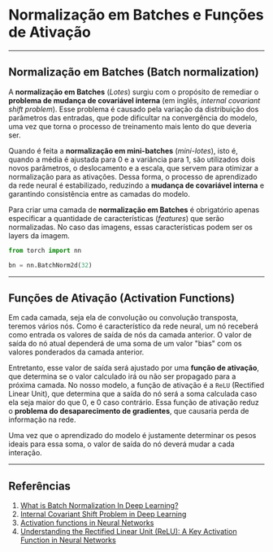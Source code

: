 # **Normalização em Batches e Funções de Ativação** 

___
## **Normalização em Batches** (Batch normalization)

A **normalização em Batches** (*Lotes*) surgiu com o propósito de remediar o **problema de mudança de covariável interna** (em inglês, *internal covariant shift problem*). Esse problema é causado pela variação da distribuição dos parâmetros das entradas, que pode dificultar na convergência do modelo, uma vez que torna o processo de treinamento mais lento do que deveria ser.

Quando é feita a **normalização em mini-batches** (*mini-lotes*), isto é, quando a média é ajustada para 0 e a variância para 1, são utilizados dois novos parâmetros, o deslocamento e a escala, que servem para otimizar a normalização para as ativações. Dessa forma, o processo de aprendizado da rede neural é estabilizado, reduzindo a **mudança de covariável interna** e garantindo consistência entre as camadas do modelo.

Para criar uma camada de **normalização em Batches** é obrigatório apenas especificar a quantidade de características (*features*) que serão normalizadas. No caso das imagens, essas características podem ser os layers da imagem.

```py
from torch import nn

bn = nn.BatchNorm2d(32)
```

___
## **Funções de Ativação** (Activation Functions)

Em cada camada, seja ela de convolução ou convolução transposta, teremos vários nós. Como é característico da rede neural, um nó receberá como entrada os valores de saída de nós da camada anterior. O valor de saída do nó atual dependerá de uma soma de um valor "bias" com os valores ponderados da camada anterior. 

Entretanto, esse valor de saída será ajustado por uma **função de ativação**, que determina se o valor calculado irá ou não ser propagado para a próxima camada. No nosso modelo, a função de ativação é a `ReLU` (Rectified Linear Unit), que determina que a saída do nó será a soma calculada caso ela seja maior do que 0, e 0 caso contrário. Essa função de ativação reduz o **problema do desaparecimento de gradientes**, que causaria perda de informação na rede.

Uma vez que o aprendizado do modelo é justamente determinar os pesos ideais para essa soma, o valor de saída do nó deverá mudar a cada interação.

___
## **Referências**

1. [What is Batch Normalization In Deep Learning?](https://www.geeksforgeeks.org/what-is-batch-normalization-in-deep-learning/)
2. [Internal Covariant Shift Problem in Deep Learning](https://www.geeksforgeeks.org/3.internal-covariant-shift-problem-in-deep-learning/)
3. [Activation functions in Neural Networks](https://www.geeksforgeeks.org/activation-functions-neural-networks/)
4. [Understanding the Rectified Linear Unit (ReLU): A Key Activation Function in Neural Networks](https://medium.com/@meetkp/understanding-the-rectified-linear-unit-relu-a-key-activation-function-in-neural-networks-28108fba8f07)